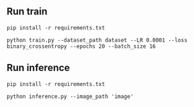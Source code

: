 ## Run train

```
pip install -r requirements.txt

python train.py --dataset_path dataset --LR 0.0001 --loss binary_crossentropy --epochs 20 --batch_size 16
```

## Run inference

```
pip install -r requirements.txt

python inference.py --image_path 'image'
```